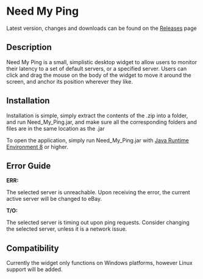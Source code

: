 # Need My Ping
Latest version, changes and downloads can be found on the <a href="https://github.com/cameron2134/NeedMyPing/releases/latest">Releases</a> page



## Description
Need My Ping is a small, simplistic desktop widget to allow users to monitor their latency to a set of default servers, or a specified server. Users can click and drag the mouse on the body of the widget to move it around the screen, and anchor its position wherever they like.



## Installation
Installation is simple, simply extract the contents of the .zip into a folder, and run Need_My_Ping.jar, and make sure all the corresponding folders and files are in the same location as the .jar

To open the application, simply run Need_My_Ping.jar with <a href="http://www.oracle.com/technetwork/java/javase/downloads/jre8-downloads-2133155.html">Java Runtime Environment 8</a> or higher.


## Error Guide
**ERR:**

The selected server is unreachable. Upon receiving the error, the current active server will be changed to eBay.



**T/O:**

The selected server is timing out upon ping requests. Consider changing the selected server, unless it is a network issue.



## Compatibility

Currently the widget only functions on Windows platforms, however Linux support will be added.


